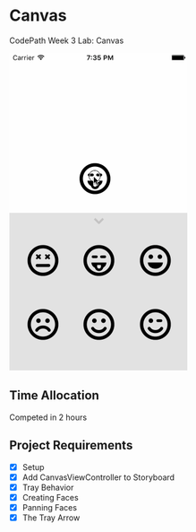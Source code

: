 # Canvas
CodePath Week 3 Lab: Canvas

![alt tag](https://github.com/dnosk/Canvas/blob/master/Canvas%20Demo.gif)

Time Allocation
--------------
Competed in 2 hours

Project Requirements
--------------
- [x] Setup
- [x] Add CanvasViewController to Storyboard
- [x] Tray Behavior
- [x] Creating Faces
- [x] Panning Faces
- [x] The Tray Arrow
